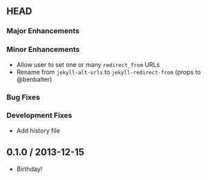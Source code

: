 ## HEAD

### Major Enhancements

### Minor Enhancements

  * Allow user to set one or many `redirect_from` URLs
  * Rename from `jekyll-alt-urls` to `jekyll-redirect-from` (props to @benbalter)

### Bug Fixes

### Development Fixes

  * Add history file

## 0.1.0 / 2013-12-15

* Birthday!
